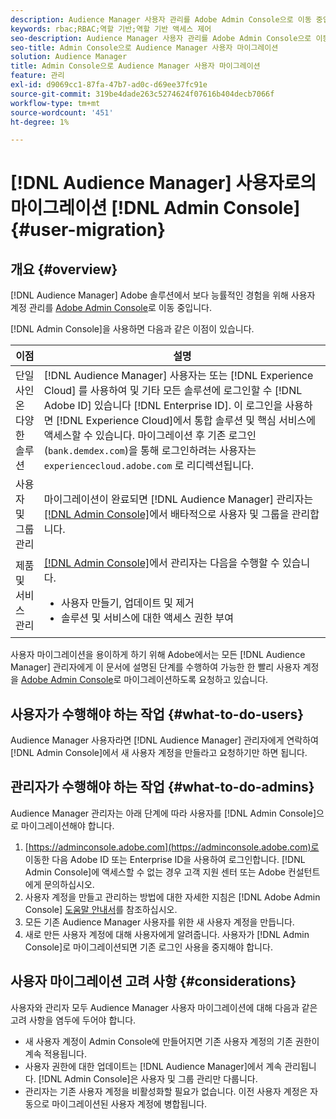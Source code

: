 ```yaml
---
description: Audience Manager 사용자 관리를 Adobe Admin Console으로 이동 중입니다. 이 문서에서는 사용자 마이그레이션을 준비하기 위해 수행해야 하는 작업과 마이그레이션이 완료되면 변경되는 작업을 설명합니다.
keywords: rbac;RBAC;역할 기반;역할 기반 액세스 제어
seo-description: Audience Manager 사용자 관리를 Adobe Admin Console으로 이동 중입니다. 이 문서에서는 사용자 마이그레이션을 준비하기 위해 수행해야 하는 작업과 마이그레이션이 완료되면 변경되는 작업을 설명합니다.
seo-title: Admin Console으로 Audience Manager 사용자 마이그레이션
solution: Audience Manager
title: Admin Console으로 Audience Manager 사용자 마이그레이션
feature: 관리
exl-id: d9069cc1-87fa-47b7-ad0c-d69ee37fc91e
source-git-commit: 319be4dade263c5274624f07616b404decb7066f
workflow-type: tm+mt
source-wordcount: '451'
ht-degree: 1%

---
```


# [!DNL Audience Manager] 사용자로의 마이그레이션  [!DNL Admin Console] {#user-migration}

## 개요 {#overview}

[!DNL Audience Manager] Adobe 솔루션에서 보다 능률적인 경험을 위해 사용자 계정 관리를  [Adobe Admin Console](https://helpx.adobe.com/enterprise/using/admin-console.html)로 이동 중입니다.

[!DNL Admin Console]을 사용하면 다음과 같은 이점이 있습니다.

| 이점 | 설명 |
|---|---|
| 단일 사인온 다양한 솔루션 | [!DNL Audience Manager] 사용자는 또는  [!DNL Experience Cloud] 를 사용하여 및 기타 모든 솔루션에 로그인할 수  [!DNL Adobe ID] 있습니다  [!DNL Enterprise ID]. 이 로그인을 사용하면 [!DNL Experience Cloud]에서 통합 솔루션 및 핵심 서비스에 액세스할 수 있습니다. 마이그레이션 후 기존 로그인(`bank.demdex.com`)을 통해 로그인하려는 사용자는 `experiencecloud.adobe.com` 로 리디렉션됩니다. |
| 사용자 및 그룹 관리 | 마이그레이션이 완료되면 [!DNL Audience Manager] 관리자는 [[!DNL Admin Console]](https://adminconsole.adobe.com/enterprise/)에서 배타적으로 사용자 및 그룹을 관리합니다. |
| 제품 및 서비스 관리 | [[!DNL Admin Console]](https://adminconsole.adobe.com/enterprise/)에서 관리자는 다음을 수행할 수 있습니다. <ul><li>사용자 만들기, 업데이트 및 제거</li><li>솔루션 및 서비스에 대한 액세스 권한 부여</li></ul> |

사용자 마이그레이션을 용이하게 하기 위해 Adobe에서는 모든 [!DNL Audience Manager] 관리자에게 이 문서에 설명된 단계를 수행하여 가능한 한 빨리 사용자 계정을 [Adobe Admin Console](https://helpx.adobe.com/enterprise/using/admin-console.html)로 마이그레이션하도록 요청하고 있습니다.

## 사용자가 수행해야 하는 작업 {#what-to-do-users}

Audience Manager 사용자라면 [!DNL Audience Manager] 관리자에게 연락하여 [!DNL Admin Console]에서 새 사용자 계정을 만들라고 요청하기만 하면 됩니다.

## 관리자가 수행해야 하는 작업 {#what-to-do-admins}

Audience Manager 관리자는 아래 단계에 따라 사용자를 [!DNL Admin Console]으로 마이그레이션해야 합니다.

1. [https://adminconsole.adobe.com](https://adminconsole.adobe.com)로 이동한 다음 Adobe ID 또는 Enterprise ID을 사용하여 로그인합니다. [!DNL Admin Console]에 액세스할 수 없는 경우 고객 지원 센터 또는 Adobe 컨설턴트에게 문의하십시오.
2. 사용자 계정을 만들고 관리하는 방법에 대한 자세한 지침은 [!DNL Adobe Admin Console] [도움말 안내서](https://helpx.adobe.com/enterprise/admin-guide.html/enterprise/using/users.ug.html)를 참조하십시오.
3. 모든 기존 Audience Manager 사용자를 위한 새 사용자 계정을 만듭니다.
4. 새로 만든 사용자 계정에 대해 사용자에게 알려줍니다. 사용자가 [!DNL Admin Console]로 마이그레이션되면 기존 로그인 사용을 중지해야 합니다.

## 사용자 마이그레이션 고려 사항 {#considerations}

사용자와 관리자 모두 Audience Manager 사용자 마이그레이션에 대해 다음과 같은 고려 사항을 염두에 두어야 합니다.

* 새 사용자 계정이 Admin Console에 만들어지면 기존 사용자 계정의 기존 권한이 계속 적용됩니다.
* 사용자 권한에 대한 업데이트는 [!DNL Audience Manager]에서 계속 관리됩니다. [!DNL Admin Console]은 사용자 및 그룹 관리만 다룹니다.
* 관리자는 기존 사용자 계정을 비활성화할 필요가 없습니다. 이전 사용자 계정은 자동으로 마이그레이션된 사용자 계정에 병합됩니다.
